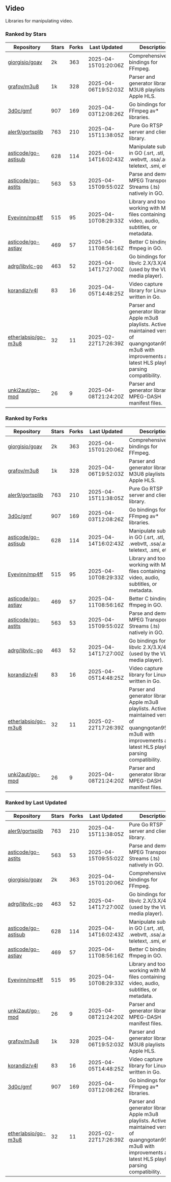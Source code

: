 ## Video

Libraries for manipulating video.

### Ranked by Stars

| Repository | Stars | Forks | Last Updated | Description | 
|------------|-------|-------|--------------|-------------|
| [giorgisio/goav](https://github.com/giorgisio/goav) | 2k | 363 | 2025-04-15T01:20:06Z |  Comprehensive Go bindings for FFmpeg. |
| [grafov/m3u8](https://github.com/grafov/m3u8) | 1k | 328 | 2025-04-06T19:52:03Z |  Parser and generator library of M3U8 playlists for Apple HLS. |
| [3d0c/gmf](https://github.com/3d0c/gmf) | 907 | 169 | 2025-04-03T12:08:26Z |  Go bindings for FFmpeg av\* libraries. |
| [aler9/gortsplib](https://github.com/aler9/gortsplib) | 763 | 210 | 2025-04-15T11:38:05Z |  Pure Go RTSP server and client library. |
| [asticode/go-astisub](https://github.com/asticode/go-astisub) | 628 | 114 | 2025-04-14T16:02:43Z |  Manipulate subtitles in GO (.srt, .stl, .ttml, .webvtt, .ssa/.ass, teletext, .smi, etc.). |
| [asticode/go-astits](https://github.com/asticode/go-astits) | 563 | 53 | 2025-04-15T09:55:02Z |  Parse and demux MPEG Transport Streams (.ts) natively in GO. |
| [Eyevinn/mp4ff](https://github.com/Eyevinn/mp4ff) | 515 | 95 | 2025-04-10T08:29:33Z |  Library and tools for working with MP4 files containing video, audio, subtitles, or metadata. |
| [asticode/go-astiav](https://github.com/asticode/go-astiav) | 469 | 57 | 2025-04-11T08:56:16Z |  Better C bindings for ffmpeg in GO. |
| [adrg/libvlc-go](https://github.com/adrg/libvlc-go) | 463 | 52 | 2025-04-14T17:27:00Z |  Go bindings for libvlc 2.X/3.X/4.X (used by the VLC media player). |
| [korandiz/v4l](https://github.com/korandiz/v4l) | 83 | 16 | 2025-04-05T14:48:25Z |  Video capture library for Linux, written in Go. |
| [etherlabsio/go-m3u8](https://github.com/etherlabsio/go-m3u8) | 32 | 11 | 2025-02-22T17:26:39Z |  Parser and generator library for Apple m3u8 playlists. Actively maintained version of quangngotan95/go-m3u8 with improvements and latest HLS playlist parsing compatibility. |
| [unki2aut/go-mpd](https://github.com/unki2aut/go-mpd) | 26 | 9 | 2025-04-08T21:24:20Z |  Parser and generator library for MPEG-DASH manifest files. |

### Ranked by Forks

| Repository | Stars | Forks | Last Updated | Description | 
|------------|-------|-------|--------------|-------------|
| [giorgisio/goav](https://github.com/giorgisio/goav) | 2k | 363 | 2025-04-15T01:20:06Z |  Comprehensive Go bindings for FFmpeg. |
| [grafov/m3u8](https://github.com/grafov/m3u8) | 1k | 328 | 2025-04-06T19:52:03Z |  Parser and generator library of M3U8 playlists for Apple HLS. |
| [aler9/gortsplib](https://github.com/aler9/gortsplib) | 763 | 210 | 2025-04-15T11:38:05Z |  Pure Go RTSP server and client library. |
| [3d0c/gmf](https://github.com/3d0c/gmf) | 907 | 169 | 2025-04-03T12:08:26Z |  Go bindings for FFmpeg av\* libraries. |
| [asticode/go-astisub](https://github.com/asticode/go-astisub) | 628 | 114 | 2025-04-14T16:02:43Z |  Manipulate subtitles in GO (.srt, .stl, .ttml, .webvtt, .ssa/.ass, teletext, .smi, etc.). |
| [Eyevinn/mp4ff](https://github.com/Eyevinn/mp4ff) | 515 | 95 | 2025-04-10T08:29:33Z |  Library and tools for working with MP4 files containing video, audio, subtitles, or metadata. |
| [asticode/go-astiav](https://github.com/asticode/go-astiav) | 469 | 57 | 2025-04-11T08:56:16Z |  Better C bindings for ffmpeg in GO. |
| [asticode/go-astits](https://github.com/asticode/go-astits) | 563 | 53 | 2025-04-15T09:55:02Z |  Parse and demux MPEG Transport Streams (.ts) natively in GO. |
| [adrg/libvlc-go](https://github.com/adrg/libvlc-go) | 463 | 52 | 2025-04-14T17:27:00Z |  Go bindings for libvlc 2.X/3.X/4.X (used by the VLC media player). |
| [korandiz/v4l](https://github.com/korandiz/v4l) | 83 | 16 | 2025-04-05T14:48:25Z |  Video capture library for Linux, written in Go. |
| [etherlabsio/go-m3u8](https://github.com/etherlabsio/go-m3u8) | 32 | 11 | 2025-02-22T17:26:39Z |  Parser and generator library for Apple m3u8 playlists. Actively maintained version of quangngotan95/go-m3u8 with improvements and latest HLS playlist parsing compatibility. |
| [unki2aut/go-mpd](https://github.com/unki2aut/go-mpd) | 26 | 9 | 2025-04-08T21:24:20Z |  Parser and generator library for MPEG-DASH manifest files. |

### Ranked by Last Updated

| Repository | Stars | Forks | Last Updated | Description | 
|------------|-------|-------|--------------|-------------|
| [aler9/gortsplib](https://github.com/aler9/gortsplib) | 763 | 210 | 2025-04-15T11:38:05Z |  Pure Go RTSP server and client library. |
| [asticode/go-astits](https://github.com/asticode/go-astits) | 563 | 53 | 2025-04-15T09:55:02Z |  Parse and demux MPEG Transport Streams (.ts) natively in GO. |
| [giorgisio/goav](https://github.com/giorgisio/goav) | 2k | 363 | 2025-04-15T01:20:06Z |  Comprehensive Go bindings for FFmpeg. |
| [adrg/libvlc-go](https://github.com/adrg/libvlc-go) | 463 | 52 | 2025-04-14T17:27:00Z |  Go bindings for libvlc 2.X/3.X/4.X (used by the VLC media player). |
| [asticode/go-astisub](https://github.com/asticode/go-astisub) | 628 | 114 | 2025-04-14T16:02:43Z |  Manipulate subtitles in GO (.srt, .stl, .ttml, .webvtt, .ssa/.ass, teletext, .smi, etc.). |
| [asticode/go-astiav](https://github.com/asticode/go-astiav) | 469 | 57 | 2025-04-11T08:56:16Z |  Better C bindings for ffmpeg in GO. |
| [Eyevinn/mp4ff](https://github.com/Eyevinn/mp4ff) | 515 | 95 | 2025-04-10T08:29:33Z |  Library and tools for working with MP4 files containing video, audio, subtitles, or metadata. |
| [unki2aut/go-mpd](https://github.com/unki2aut/go-mpd) | 26 | 9 | 2025-04-08T21:24:20Z |  Parser and generator library for MPEG-DASH manifest files. |
| [grafov/m3u8](https://github.com/grafov/m3u8) | 1k | 328 | 2025-04-06T19:52:03Z |  Parser and generator library of M3U8 playlists for Apple HLS. |
| [korandiz/v4l](https://github.com/korandiz/v4l) | 83 | 16 | 2025-04-05T14:48:25Z |  Video capture library for Linux, written in Go. |
| [3d0c/gmf](https://github.com/3d0c/gmf) | 907 | 169 | 2025-04-03T12:08:26Z |  Go bindings for FFmpeg av\* libraries. |
| [etherlabsio/go-m3u8](https://github.com/etherlabsio/go-m3u8) | 32 | 11 | 2025-02-22T17:26:39Z |  Parser and generator library for Apple m3u8 playlists. Actively maintained version of quangngotan95/go-m3u8 with improvements and latest HLS playlist parsing compatibility. |

